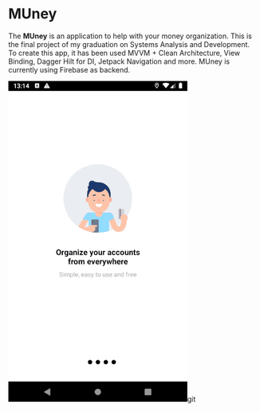 # MUney

The **MUney** is an application to help with your money organization.
This is the final project of my graduation on Systems Analysis and Development.
To create this app, it has been used MVVM + Clean Architecture, View Binding, Dagger Hilt for DI, Jetpack Navigation and more.
MUney is currently using Firebase as backend.

![til](./gif/gif.gif)git 
